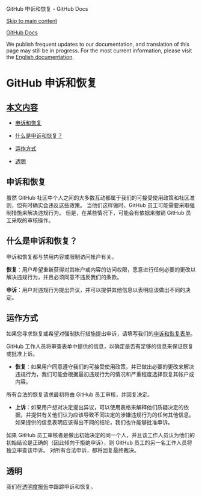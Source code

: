 GitHub 申诉和恢复 - GitHub Docs

[Skip to main content](#main-content)

[](/cn)[GitHub Docs](/cn)

We publish frequent updates to our documentation, and translation of this page may still be in progress. For the most current information, please visit the [English documentation](/en).

GitHub 申诉和恢复
==========

[本文内容](/site-policy/acceptable-use-policies/github-appeal-and-reinstatement#in-this-article)
----------

* [申诉和恢复](#appeal-and-reinstatement)

* [什么是申诉和恢复？](#what-are-appeals-and-reinstatements)

* [运作方式](#how-this-works)

* [透明](#transparency)

[](#appeal-and-reinstatement)申诉和恢复
----------

虽然 GitHub 社区中个人之间的大多数互动都属于我们的可接受使用政策和社区准则，但有时确实会违反这些政策。 当他们这样做时，GitHub 员工可能需要采取强制措施来解决违规行为。 但是，在某些情况下，可能会有依据来撤销 GitHub 员工采取的审核操作。

[](#what-are-appeals-and-reinstatements)什么是申诉和恢复？
----------

申诉和恢复都与禁用内容或限制访问帐户有关。

**恢复**：用户希望重新获得对其帐户或内容的访问权限，愿意进行任何必要的更改以解决违规行为，并且必须同意不违反我们的条款。

**申诉**：用户对违规行为提出异议，并可以提供其他信息以表明应该做出不同的决定。

[](#how-this-works)运作方式
----------

如果您寻求恢复或希望对强制执行措施提出申诉，请填写我们的[申诉和恢复表单](https://support.github.com/contact/reinstatement)。

GitHub 工作人员将审查表单中提供的信息，以确定是否有足够的信息来保证恢复或批准上诉。

* **恢复**：如果用户同意遵守我们的可接受使用政策，并已做出必要的更改来解决违规行为，我们可能会根据最初违规行为的情况和严重程度选择恢复其帐户或内容。

所有合法的恢复请求最初将由 GitHub 员工审核，并回复决定。

* **上诉**：如果用户想对决定提出异议，可以使用表格来解释他们质疑决定的依据，并提供有关他们认为应该导致不同决定的涉嫌违规行为的任何其他信息。 如果提供的信息表明应该得出不同的结论，我们也许能够批准申诉。

如果 GitHub 员工审核者是做出初始决定的同一个人，并且该工作人员认为他们的初始结论是正确的（因此倾向于拒绝申诉），则 GitHub 员工的另一名工作人员将独立审查该申诉。 对所有合法申诉，都将回复最终裁决。

[](#transparency)透明
----------

我们在[透明度报告](https://github.blog/2022-01-27-2021-transparency-report/#Appeals_and_other_reinstatements)中跟踪申诉和恢复。
